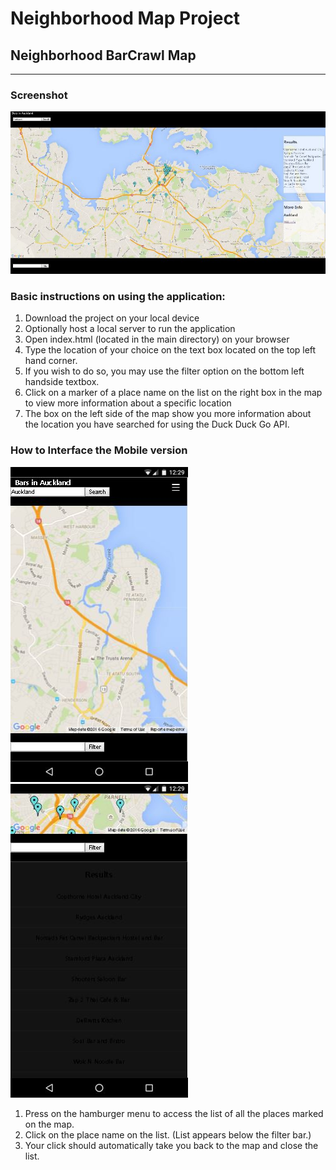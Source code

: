 # Neighborhood Map Project
## Neighborhood BarCrawl Map
-----------

### Screenshot
![This is a screenshot of the application](6.neighborhood-map-knockoutjs/snapshot.png "App Screenshot (Large Device)")

### Basic instructions on using the application:
1. Download the project on your local device
2. Optionally host a local server to run the application
3. Open index.html (located in the main directory) on your browser
4. Type the location of your choice on the text box located on the top left hand corner.
5. If you wish to do so, you may use the filter option on the bottom left handside textbox.
6. Click on a marker of a place name on the list on the right box in the map to view more information about a specific location
7. The box on the left side of the map show you more information about the location you have searched for using the Duck Duck Go API.

### How to Interface the Mobile version
![This is a screenshot of the application](6.neighborhood-map-knockoutjs/snapshot2.png "App Screenshot (Small Device)") ![This is a screenshot of the application](6.neighborhood-map-knockoutjs/snapshot3.png "App Screenshot (Small Device)")

1. Press on the hamburger menu to access the list of all the places marked on the map.
2. Click on the place name on the list. (List appears below the filter bar.)
3. Your click should automatically take you back to the map and close the list.
